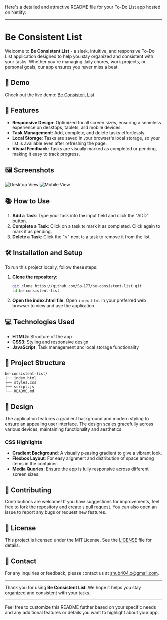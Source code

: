 Here's a detailed and attractive README file for your To-Do List app hosted on Netlify:

---

# Be Consistent List

Welcome to **Be Consistent List** - a sleek, intuitive, and responsive To-Do List application designed to help you stay organized and consistent with your tasks. Whether you're managing daily chores, work projects, or personal goals, our app ensures you never miss a beat.

## 🚀 Demo

Check out the live demo: [Be Consistent List](https://be-consistent-list.netlify.app/)

## 🌟 Features

- **Responsive Design**: Optimized for all screen sizes, ensuring a seamless experience on desktops, tablets, and mobile devices.
- **Task Management**: Add, complete, and delete tasks effortlessly.
- **Local Storage**: Tasks are saved in your browser's local storage, so your list is available even after refreshing the page.
- **Visual Feedback**: Tasks are visually marked as completed or pending, making it easy to track progress.

## 🖼️ Screenshots

![Desktop View](screenshots/desktop.png)
![Mobile View](screenshots/mobile.png)

## 📚 How to Use

1. **Add a Task**: Type your task into the input field and click the "ADD" button.
2. **Complete a Task**: Click on a task to mark it as completed. Click again to mark it as pending.
3. **Delete a Task**: Click the "×" next to a task to remove it from the list.

## 🛠️ Installation and Setup

To run this project locally, follow these steps:

1. **Clone the repository**:
    ```sh
    git clone https://github.com/Sp-177/be-consistent-list.git
    cd be-consistent-list
    ```

2. **Open the index.html file**:
    Open `index.html` in your preferred web browser to view and use the application.

## 💻 Technologies Used

- **HTML5**: Structure of the app
- **CSS3**: Styling and responsive design
- **JavaScript**: Task management and local storage functionality

## 📂 Project Structure

```
be-consistent-list/
├── index.html
├── styles.css
├── script.js
└── README.md
```

## 🎨 Design

The application features a gradient background and modern styling to ensure an appealing user interface. The design scales gracefully across various devices, maintaining functionality and aesthetics.

### CSS Highlights

- **Gradient Background**: A visually pleasing gradient to give a vibrant look.
- **Flexbox Layout**: For easy alignment and distribution of space among items in the container.
- **Media Queries**: Ensure the app is fully responsive across different screen sizes.

## 🤝 Contributing

Contributions are welcome! If you have suggestions for improvements, feel free to fork the repository and create a pull request. You can also open an issue to report any bugs or request new features.

## 📄 License

This project is licensed under the MIT License. See the [LICENSE](LICENSE) file for details.

## 📧 Contact

For any inquiries or feedback, please contact us at shub404.x@gmail.com.

---

Thank you for using **Be Consistent List**! We hope it helps you stay organized and consistent with your tasks.

---

Feel free to customize this README further based on your specific needs and any additional features or details you want to highlight about your app.
